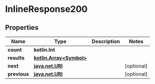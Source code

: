 
# InlineResponse200

## Properties
Name | Type | Description | Notes
------------ | ------------- | ------------- | -------------
**count** | **kotlin.Int** |  | 
**results** | [**kotlin.Array&lt;Symbol&gt;**](Symbol.md) |  | 
**next** | [**java.net.URI**](java.net.URI.md) |  |  [optional]
**previous** | [**java.net.URI**](java.net.URI.md) |  |  [optional]



